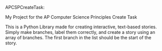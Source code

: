 APCSPCreateTask:

My Project for the AP Computer Science Principles Create Task

This is a Python Library made for creating interactive, text-based stories. Simply make branches, label them correctly, and create a story using an array of branches. The first branch in the list should be the start of the story.
